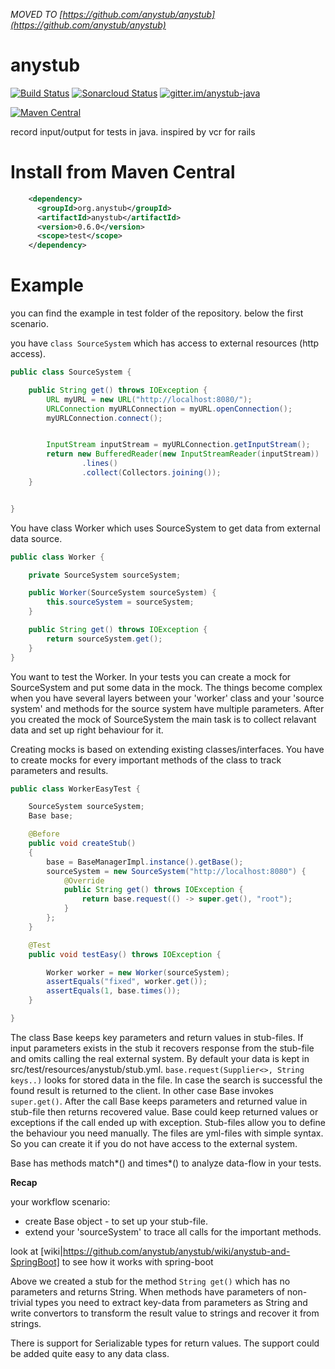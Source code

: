 *MOVED TO [https://github.com/anystub/anystub](https://github.com/anystub/anystub)*

# anystub   

[![Build Status](https://travis-ci.org/anystub/anystub.svg?branch=master)](https://travis-ci.org/anystub/anystub) [![Sonarcloud Status](https://sonarcloud.io/api/project_badges/measure?project=org.anystub:anystub&metric=alert_status)](https://sonarcloud.io/dashboard?id=org.anystub:anystub) [![gitter.im/anystub-java](https://badges.gitter.im/anystub-java.svg)](https://gitter.im/anystub-java)

[![Maven Central](https://maven-badges.herokuapp.com/maven-central/org.anystub/anystub/badge.svg)](https://maven-badges.herokuapp.com/maven-central/org.anystub/anystub)

record input/output for tests in java. inspired by vcr for rails

Install from Maven Central 
===

``` xml
    <dependency>
      <groupId>org.anystub</groupId>
      <artifactId>anystub</artifactId>
      <version>0.6.0</version>
      <scope>test</scope>
    </dependency>
```


Example
===
you can find the example in test folder of the repository. below the first scenario.

you have `class SourceSystem` which has access to external resources (http access).

``` java
public class SourceSystem {

    public String get() throws IOException {
        URL myURL = new URL("http://localhost:8080/");
        URLConnection myURLConnection = myURL.openConnection();
        myURLConnection.connect();


        InputStream inputStream = myURLConnection.getInputStream();
        return new BufferedReader(new InputStreamReader(inputStream))
                .lines()
                .collect(Collectors.joining());
    }


}
```

You have class Worker which uses SourceSystem to get data from external data source.

``` java 
public class Worker {

    private SourceSystem sourceSystem;

    public Worker(SourceSystem sourceSystem) {
        this.sourceSystem = sourceSystem;
    }

    public String get() throws IOException {
        return sourceSystem.get();
    }
}
```

You want to test the Worker. In your tests you can create a mock for SourceSystem and put some data in the mock. The things become complex when you have several layers between your 'worker' class and your 'source system' and methods for the source system have multiple parameters. 
After you created the mock of SourceSystem the main task is to collect relavant data and set up right behaviour for it.

Creating mocks is based on extending existing classes/interfaces. You have to create mocks for every important methods of the class to track parameters and results.

``` java
public class WorkerEasyTest {

    SourceSystem sourceSystem;
    Base base;

    @Before
    public void createStub()
    {
        base = BaseManagerImpl.instance().getBase();
        sourceSystem = new SourceSystem("http://localhost:8080") {
            @Override
            public String get() throws IOException {
                return base.request(() -> super.get(), "root");
            }
        };
    }

    @Test
    public void testEasy() throws IOException {

        Worker worker = new Worker(sourceSystem);
        assertEquals("fixed", worker.get());
        assertEquals(1, base.times());
    }

}
```

The class Base keeps key parameters and return values in stub-files. If input parameters exists in the stub it recovers response from the stub-file and omits calling the real external system.
By default your data is kept in src/test/resources/anystub/stub.yml. 
`base.request(Supplier<>, String keys..)` looks for stored data in the file. In case the search is successful the found result is returned to the client. In other case Base invokes `super.get()`. After the call Base keeps parameters and returned value in stub-file then returns recovered value.
Base could keep returned values or exceptions if the call ended up with exception.
Stub-files allow you to define the behaviour you need manually. The files are yml-files with simple syntax. So you can create it if you do not have access to the external system.

Base has methods match*() and times*() to analyze data-flow in your tests.

**Recap**

your workflow scenario:
- create Base object - to set up your stub-file.
- extend your 'sourceSystem' to trace all calls for the important methods.

look at [wiki|https://github.com/anystub/anystub/wiki/anystub-and-SpringBoot] to see how it works with spring-boot


Above we created a stub for the method `String get()` which has no parameters and returns String. When methods have parameters of non-trivial types you need to extract key-data from parameters as String and write convertors to transform the result value to strings and recover it from strings.

There is support for Serializable types for return values. The support could be added quite easy to any data class.
